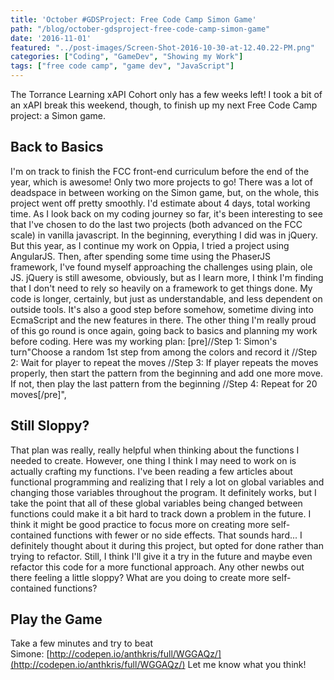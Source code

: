 ```yaml
---
title: 'October #GDSProject: Free Code Camp Simon Game'
path: "/blog/october-gdsproject-free-code-camp-simon-game"
date: '2016-11-01'
featured: "../post-images/Screen-Shot-2016-10-30-at-12.40.22-PM.png"
categories: ["Coding", "GameDev", "Showing my Work"]
tags: ["free code camp", "game dev", "JavaScript"]
---
```


The Torrance Learning xAPI Cohort only has a few weeks left! I took a bit of an xAPI break this weekend, though, to finish up my next Free Code Camp project: a Simon game.

## Back to Basics

I'm on track to finish the FCC front-end curriculum before the end of the year, which is awesome! Only two more projects to go! There was a lot of deadspace in between working on the Simon game, but, on the whole, this project went off pretty smoothly. I'd estimate about 4 days, total working time. As I look back on my coding journey so far, it's been interesting to see that I've chosen to do the last two projects (both advanced on the FCC scale) in vanilla javascript. In the beginning, everything I did was in jQuery. But this year, as I continue my work on Oppia, I tried a project using AngularJS. Then, after spending some time using the PhaserJS framework, I've found myself approaching the challenges using plain, ole JS. jQuery is still awesome, obviously, but as I learn more, I think I'm finding that I don't need to rely so heavily on a framework to get things done. My code is longer, certainly, but just as understandable, and less dependent on outside tools. It's also a good step before somehow, sometime diving into EcmaScript and the new features in there. The other thing I'm really proud of this go round is once again, going back to basics and planning my work before coding. Here was my working plan: [pre]//Step 1: Simon's turn"Choose a random 1st step from among the colors and record it //Step 2: Wait for player to repeat the moves //Step 3: If player repeats the moves properly, then start the pattern from the beginning and add one more move. If not, then play the last pattern from the beginning //Step 4: Repeat for 20 moves[/pre]",

## Still Sloppy?

That plan was really, really helpful when thinking about the functions I needed to create. However, one thing I think I may need to work on is actually crafting my functions. I've been reading a few articles about functional programming and realizing that I rely a lot on global variables and changing those variables throughout the program. It definitely works, but I take the point that all of these global variables being changed between functions could make it a bit hard to track down a problem in the future. I think it might be good practice to focus more on creating more self-contained functions with fewer or no side effects. That sounds hard... I definitely thought about it during this project, but opted for done rather than trying to refactor. Still, I think I'll give it a try in the future and maybe even refactor this code for a more functional approach. Any other newbs out there feeling a little sloppy? What are you doing to create more self-contained functions?

## Play the Game

Take a few minutes and try to beat Simone: [http://codepen.io/anthkris/full/WGGAQz/](http://codepen.io/anthkris/full/WGGAQz/) Let me know what you think!
